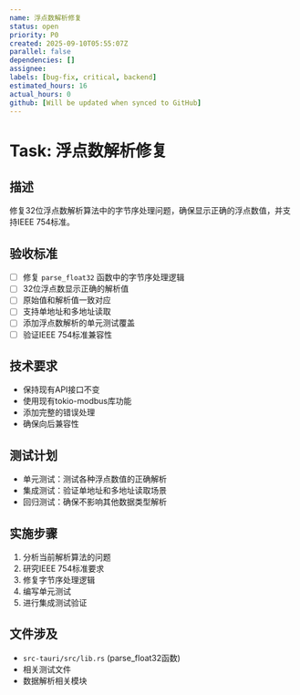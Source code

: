 ```yaml
---
name: 浮点数解析修复
status: open
priority: P0
created: 2025-09-10T05:55:07Z
parallel: false
dependencies: []
assignee: 
labels: [bug-fix, critical, backend]
estimated_hours: 16
actual_hours: 0
github: [Will be updated when synced to GitHub]
---
```


# Task: 浮点数解析修复

## 描述
修复32位浮点数解析算法中的字节序处理问题，确保显示正确的浮点数值，并支持IEEE 754标准。

## 验收标准
- [ ] 修复 `parse_float32` 函数中的字节序处理逻辑
- [ ] 32位浮点数显示正确的解析值
- [ ] 原始值和解析值一致对应
- [ ] 支持单地址和多地址读取
- [ ] 添加浮点数解析的单元测试覆盖
- [ ] 验证IEEE 754标准兼容性

## 技术要求
- 保持现有API接口不变
- 使用现有tokio-modbus库功能
- 添加完整的错误处理
- 确保向后兼容性

## 测试计划
- 单元测试：测试各种浮点数值的正确解析
- 集成测试：验证单地址和多地址读取场景
- 回归测试：确保不影响其他数据类型解析

## 实施步骤
1. 分析当前解析算法的问题
2. 研究IEEE 754标准要求
3. 修复字节序处理逻辑
4. 编写单元测试
5. 进行集成测试验证

## 文件涉及
- `src-tauri/src/lib.rs` (parse_float32函数)
- 相关测试文件
- 数据解析相关模块
